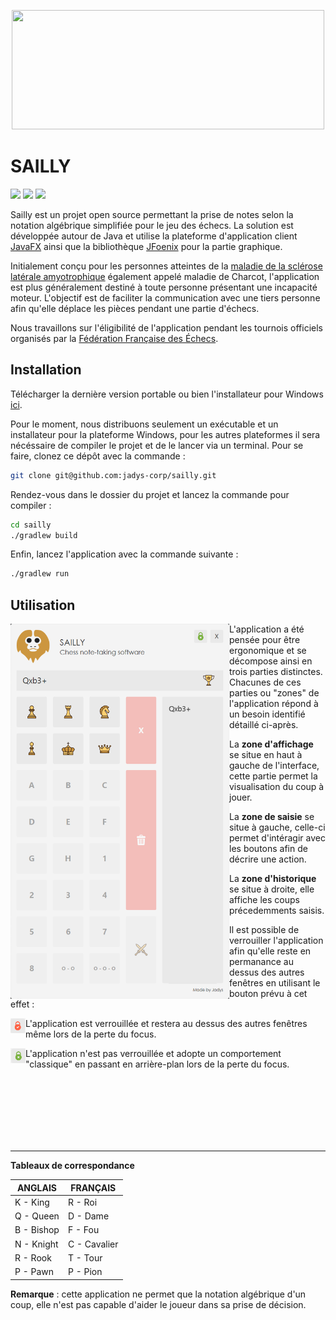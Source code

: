 
<p align="center"><img src="https://imgur.com/TzJhj0v.png" width="500" height="191"></p>

# SAILLY

![](https://img.shields.io/badge/version-0.2-blue) ![](https://img.shields.io/badge/utilisation%20en%20club-oui-green) ![](https://img.shields.io/badge/utilisation%20en%20tournois-travail%20en%20cours-red)

Sailly est un projet open source permettant la prise de notes selon la notation algébrique simplifiée pour le jeu des échecs. La solution est développée autour de Java et utilise la plateforme d'application client [JavaFX](https://openjfx.io/) ainsi que la bibliothèque [JFoenix](https://github.com/sshahine/JFoenix) pour la partie graphique.

Initialement conçu pour les personnes atteintes de la [maladie  de la sclérose latérale amyotrophique](https://www.inserm.fr/information-en-sante/dossiers-information/sclerose-laterale-amyotrophique-sla-maladie-charcot) également appelé maladie de Charcot, l'application est plus généralement destiné à toute personne présentant une incapacité moteur. L'objectif est de faciliter la communication avec une tiers personne afin qu'elle déplace les pièces pendant une partie d'échecs.

Nous travaillons sur l'éligibilité de l'application pendant les tournois officiels organisés par la [Fédération Française des Échecs](http://www.echecs.asso.fr/).

## Installation

Télécharger la dernière version portable ou bien l'installateur pour Windows [ici](https://github.com/jadys-corp/sailly/releases/).

Pour le moment, nous distribuons seulement un exécutable et un installateur pour la plateforme Windows, pour les autres plateformes il sera nécéssaire de compiler le projet et de le lancer via un terminal. Pour se faire, clonez ce dépôt avec la commande :

```bash
git clone git@github.com:jadys-corp/sailly.git
```

Rendez-vous dans le dossier du projet et lancez la commande pour compiler :

```bash
cd sailly
./gradlew build
```

Enfin, lancez l'application avec la commande suivante :

```bash
./gradlew run
```

## Utilisation

<div>
  <img align="left" src=".github/assets/example.png" width="350" height="600">
  <p>L'application a été pensée pour être ergonomique et se décompose ainsi en trois parties distinctes. Chacunes de ces parties ou "zones" de l'application répond à un besoin identifié détaillé ci-après.</p>
  <p>La <b>zone d'affichage</b> se situe en haut à gauche de l'interface, cette partie permet la visualisation du coup à jouer.</p>
  <p>La <b>zone de saisie</b> se situe à gauche, celle-ci permet d'intéragir avec les boutons afin de décrire une action.</p>
  <p>La <b>zone d'historique</b> se situe à droite, elle affiche les coups précedemments saisis.</p>
  <p>Il est possible de verrouiller l'application afin qu'elle reste en permanance au dessus des autres fenêtres en utilisant le bouton prévu à cet effet : </p>
  <p><img src=".github/assets/lock.png" height="24" align="left" /> L'application est verrouillée et restera au dessus des autres fenêtres même lors de la perte du focus.</p>
  <p><img src=".github/assets/unlock.png" height="24" align="left" /> L'application n'est pas verrouillée et adopte un comportement "classique" en passant en arrière-plan lors de la perte du focus.</p>
</div>

<br><br><br><br><br><br>

---

**Tableaux de correspondance**

| ANGLAIS    | FRANÇAIS     |
| ---------- | ------------ |
| K - King   | R - Roi      |
| Q - Queen  | D - Dame     |
| B - Bishop | F - Fou      |
| N - Knight | C - Cavalier |
| R - Rook   | T - Tour     |
| P - Pawn   | P - Pion     |

**Remarque** : cette application ne permet que la notation algébrique d'un coup, elle n'est pas capable d'aider le joueur dans sa prise de décision.

